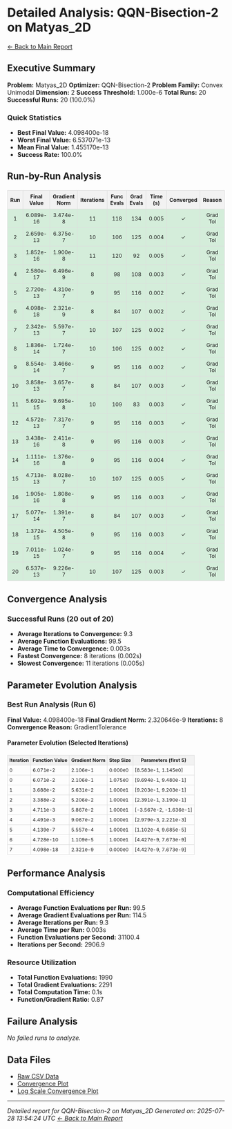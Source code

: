 # Detailed Analysis: QQN-Bisection-2 on Matyas_2D
[← Back to Main Report](benchmark_report.md)
## Executive Summary
**Problem:** Matyas_2D
**Optimizer:** QQN-Bisection-2
**Problem Family:** Convex Unimodal
**Dimension:** 2
**Success Threshold:** 1.000e-6
**Total Runs:** 20
**Successful Runs:** 20 (100.0%)

### Quick Statistics
* **Best Final Value:** 4.098400e-18
* **Worst Final Value:** 6.537071e-13
* **Mean Final Value:** 1.455170e-13
* **Success Rate:** 100.0%


## Run-by-Run Analysis
<table style="border-collapse: collapse; width: 100%; margin: 20px 0; font-size: 12px;">
<tr style="background-color: #f2f2f2;">
<th style="border: 1px solid #ddd; padding: 6px; text-align: center;">Run</th>
<th style="border: 1px solid #ddd; padding: 6px; text-align: center;">Final Value</th>
<th style="border: 1px solid #ddd; padding: 6px; text-align: center;">Gradient Norm</th>
<th style="border: 1px solid #ddd; padding: 6px; text-align: center;">Iterations</th>
<th style="border: 1px solid #ddd; padding: 6px; text-align: center;">Func Evals</th>
<th style="border: 1px solid #ddd; padding: 6px; text-align: center;">Grad Evals</th>
<th style="border: 1px solid #ddd; padding: 6px; text-align: center;">Time (s)</th>
<th style="border: 1px solid #ddd; padding: 6px; text-align: center;">Converged</th>
<th style="border: 1px solid #ddd; padding: 6px; text-align: center;">Reason</th>
</tr>
<tr style="background-color: #d4edda;">
<td style="border: 1px solid #ddd; padding: 6px; text-align: center;">1</td>
<td style="border: 1px solid #ddd; padding: 6px; text-align: center;">6.089e-16</td>
<td style="border: 1px solid #ddd; padding: 6px; text-align: center;">3.474e-8</td>
<td style="border: 1px solid #ddd; padding: 6px; text-align: center;">11</td>
<td style="border: 1px solid #ddd; padding: 6px; text-align: center;">118</td>
<td style="border: 1px solid #ddd; padding: 6px; text-align: center;">134</td>
<td style="border: 1px solid #ddd; padding: 6px; text-align: center;">0.005</td>
<td style="border: 1px solid #ddd; padding: 6px; text-align: center;">✓</td>
<td style="border: 1px solid #ddd; padding: 6px; text-align: center;">Grad Tol</td>
</tr>
<tr style="background-color: #d4edda;">
<td style="border: 1px solid #ddd; padding: 6px; text-align: center;">2</td>
<td style="border: 1px solid #ddd; padding: 6px; text-align: center;">2.659e-13</td>
<td style="border: 1px solid #ddd; padding: 6px; text-align: center;">6.375e-7</td>
<td style="border: 1px solid #ddd; padding: 6px; text-align: center;">10</td>
<td style="border: 1px solid #ddd; padding: 6px; text-align: center;">106</td>
<td style="border: 1px solid #ddd; padding: 6px; text-align: center;">125</td>
<td style="border: 1px solid #ddd; padding: 6px; text-align: center;">0.004</td>
<td style="border: 1px solid #ddd; padding: 6px; text-align: center;">✓</td>
<td style="border: 1px solid #ddd; padding: 6px; text-align: center;">Grad Tol</td>
</tr>
<tr style="background-color: #d4edda;">
<td style="border: 1px solid #ddd; padding: 6px; text-align: center;">3</td>
<td style="border: 1px solid #ddd; padding: 6px; text-align: center;">1.852e-16</td>
<td style="border: 1px solid #ddd; padding: 6px; text-align: center;">1.900e-8</td>
<td style="border: 1px solid #ddd; padding: 6px; text-align: center;">11</td>
<td style="border: 1px solid #ddd; padding: 6px; text-align: center;">120</td>
<td style="border: 1px solid #ddd; padding: 6px; text-align: center;">92</td>
<td style="border: 1px solid #ddd; padding: 6px; text-align: center;">0.005</td>
<td style="border: 1px solid #ddd; padding: 6px; text-align: center;">✓</td>
<td style="border: 1px solid #ddd; padding: 6px; text-align: center;">Grad Tol</td>
</tr>
<tr style="background-color: #d4edda;">
<td style="border: 1px solid #ddd; padding: 6px; text-align: center;">4</td>
<td style="border: 1px solid #ddd; padding: 6px; text-align: center;">2.580e-17</td>
<td style="border: 1px solid #ddd; padding: 6px; text-align: center;">6.496e-9</td>
<td style="border: 1px solid #ddd; padding: 6px; text-align: center;">8</td>
<td style="border: 1px solid #ddd; padding: 6px; text-align: center;">98</td>
<td style="border: 1px solid #ddd; padding: 6px; text-align: center;">108</td>
<td style="border: 1px solid #ddd; padding: 6px; text-align: center;">0.003</td>
<td style="border: 1px solid #ddd; padding: 6px; text-align: center;">✓</td>
<td style="border: 1px solid #ddd; padding: 6px; text-align: center;">Grad Tol</td>
</tr>
<tr style="background-color: #d4edda;">
<td style="border: 1px solid #ddd; padding: 6px; text-align: center;">5</td>
<td style="border: 1px solid #ddd; padding: 6px; text-align: center;">2.720e-13</td>
<td style="border: 1px solid #ddd; padding: 6px; text-align: center;">4.310e-7</td>
<td style="border: 1px solid #ddd; padding: 6px; text-align: center;">9</td>
<td style="border: 1px solid #ddd; padding: 6px; text-align: center;">95</td>
<td style="border: 1px solid #ddd; padding: 6px; text-align: center;">116</td>
<td style="border: 1px solid #ddd; padding: 6px; text-align: center;">0.002</td>
<td style="border: 1px solid #ddd; padding: 6px; text-align: center;">✓</td>
<td style="border: 1px solid #ddd; padding: 6px; text-align: center;">Grad Tol</td>
</tr>
<tr style="background-color: #d4edda;">
<td style="border: 1px solid #ddd; padding: 6px; text-align: center;">6</td>
<td style="border: 1px solid #ddd; padding: 6px; text-align: center;">4.098e-18</td>
<td style="border: 1px solid #ddd; padding: 6px; text-align: center;">2.321e-9</td>
<td style="border: 1px solid #ddd; padding: 6px; text-align: center;">8</td>
<td style="border: 1px solid #ddd; padding: 6px; text-align: center;">84</td>
<td style="border: 1px solid #ddd; padding: 6px; text-align: center;">107</td>
<td style="border: 1px solid #ddd; padding: 6px; text-align: center;">0.002</td>
<td style="border: 1px solid #ddd; padding: 6px; text-align: center;">✓</td>
<td style="border: 1px solid #ddd; padding: 6px; text-align: center;">Grad Tol</td>
</tr>
<tr style="background-color: #d4edda;">
<td style="border: 1px solid #ddd; padding: 6px; text-align: center;">7</td>
<td style="border: 1px solid #ddd; padding: 6px; text-align: center;">2.342e-13</td>
<td style="border: 1px solid #ddd; padding: 6px; text-align: center;">5.597e-7</td>
<td style="border: 1px solid #ddd; padding: 6px; text-align: center;">10</td>
<td style="border: 1px solid #ddd; padding: 6px; text-align: center;">107</td>
<td style="border: 1px solid #ddd; padding: 6px; text-align: center;">125</td>
<td style="border: 1px solid #ddd; padding: 6px; text-align: center;">0.002</td>
<td style="border: 1px solid #ddd; padding: 6px; text-align: center;">✓</td>
<td style="border: 1px solid #ddd; padding: 6px; text-align: center;">Grad Tol</td>
</tr>
<tr style="background-color: #d4edda;">
<td style="border: 1px solid #ddd; padding: 6px; text-align: center;">8</td>
<td style="border: 1px solid #ddd; padding: 6px; text-align: center;">1.836e-14</td>
<td style="border: 1px solid #ddd; padding: 6px; text-align: center;">1.724e-7</td>
<td style="border: 1px solid #ddd; padding: 6px; text-align: center;">10</td>
<td style="border: 1px solid #ddd; padding: 6px; text-align: center;">106</td>
<td style="border: 1px solid #ddd; padding: 6px; text-align: center;">125</td>
<td style="border: 1px solid #ddd; padding: 6px; text-align: center;">0.002</td>
<td style="border: 1px solid #ddd; padding: 6px; text-align: center;">✓</td>
<td style="border: 1px solid #ddd; padding: 6px; text-align: center;">Grad Tol</td>
</tr>
<tr style="background-color: #d4edda;">
<td style="border: 1px solid #ddd; padding: 6px; text-align: center;">9</td>
<td style="border: 1px solid #ddd; padding: 6px; text-align: center;">8.554e-14</td>
<td style="border: 1px solid #ddd; padding: 6px; text-align: center;">3.466e-7</td>
<td style="border: 1px solid #ddd; padding: 6px; text-align: center;">9</td>
<td style="border: 1px solid #ddd; padding: 6px; text-align: center;">95</td>
<td style="border: 1px solid #ddd; padding: 6px; text-align: center;">116</td>
<td style="border: 1px solid #ddd; padding: 6px; text-align: center;">0.002</td>
<td style="border: 1px solid #ddd; padding: 6px; text-align: center;">✓</td>
<td style="border: 1px solid #ddd; padding: 6px; text-align: center;">Grad Tol</td>
</tr>
<tr style="background-color: #d4edda;">
<td style="border: 1px solid #ddd; padding: 6px; text-align: center;">10</td>
<td style="border: 1px solid #ddd; padding: 6px; text-align: center;">3.858e-13</td>
<td style="border: 1px solid #ddd; padding: 6px; text-align: center;">3.657e-7</td>
<td style="border: 1px solid #ddd; padding: 6px; text-align: center;">8</td>
<td style="border: 1px solid #ddd; padding: 6px; text-align: center;">84</td>
<td style="border: 1px solid #ddd; padding: 6px; text-align: center;">107</td>
<td style="border: 1px solid #ddd; padding: 6px; text-align: center;">0.003</td>
<td style="border: 1px solid #ddd; padding: 6px; text-align: center;">✓</td>
<td style="border: 1px solid #ddd; padding: 6px; text-align: center;">Grad Tol</td>
</tr>
<tr style="background-color: #d4edda;">
<td style="border: 1px solid #ddd; padding: 6px; text-align: center;">11</td>
<td style="border: 1px solid #ddd; padding: 6px; text-align: center;">5.692e-15</td>
<td style="border: 1px solid #ddd; padding: 6px; text-align: center;">9.695e-8</td>
<td style="border: 1px solid #ddd; padding: 6px; text-align: center;">10</td>
<td style="border: 1px solid #ddd; padding: 6px; text-align: center;">109</td>
<td style="border: 1px solid #ddd; padding: 6px; text-align: center;">83</td>
<td style="border: 1px solid #ddd; padding: 6px; text-align: center;">0.003</td>
<td style="border: 1px solid #ddd; padding: 6px; text-align: center;">✓</td>
<td style="border: 1px solid #ddd; padding: 6px; text-align: center;">Grad Tol</td>
</tr>
<tr style="background-color: #d4edda;">
<td style="border: 1px solid #ddd; padding: 6px; text-align: center;">12</td>
<td style="border: 1px solid #ddd; padding: 6px; text-align: center;">4.572e-13</td>
<td style="border: 1px solid #ddd; padding: 6px; text-align: center;">7.317e-7</td>
<td style="border: 1px solid #ddd; padding: 6px; text-align: center;">9</td>
<td style="border: 1px solid #ddd; padding: 6px; text-align: center;">95</td>
<td style="border: 1px solid #ddd; padding: 6px; text-align: center;">116</td>
<td style="border: 1px solid #ddd; padding: 6px; text-align: center;">0.003</td>
<td style="border: 1px solid #ddd; padding: 6px; text-align: center;">✓</td>
<td style="border: 1px solid #ddd; padding: 6px; text-align: center;">Grad Tol</td>
</tr>
<tr style="background-color: #d4edda;">
<td style="border: 1px solid #ddd; padding: 6px; text-align: center;">13</td>
<td style="border: 1px solid #ddd; padding: 6px; text-align: center;">3.438e-16</td>
<td style="border: 1px solid #ddd; padding: 6px; text-align: center;">2.411e-8</td>
<td style="border: 1px solid #ddd; padding: 6px; text-align: center;">9</td>
<td style="border: 1px solid #ddd; padding: 6px; text-align: center;">95</td>
<td style="border: 1px solid #ddd; padding: 6px; text-align: center;">116</td>
<td style="border: 1px solid #ddd; padding: 6px; text-align: center;">0.003</td>
<td style="border: 1px solid #ddd; padding: 6px; text-align: center;">✓</td>
<td style="border: 1px solid #ddd; padding: 6px; text-align: center;">Grad Tol</td>
</tr>
<tr style="background-color: #d4edda;">
<td style="border: 1px solid #ddd; padding: 6px; text-align: center;">14</td>
<td style="border: 1px solid #ddd; padding: 6px; text-align: center;">1.111e-16</td>
<td style="border: 1px solid #ddd; padding: 6px; text-align: center;">1.376e-8</td>
<td style="border: 1px solid #ddd; padding: 6px; text-align: center;">9</td>
<td style="border: 1px solid #ddd; padding: 6px; text-align: center;">95</td>
<td style="border: 1px solid #ddd; padding: 6px; text-align: center;">116</td>
<td style="border: 1px solid #ddd; padding: 6px; text-align: center;">0.004</td>
<td style="border: 1px solid #ddd; padding: 6px; text-align: center;">✓</td>
<td style="border: 1px solid #ddd; padding: 6px; text-align: center;">Grad Tol</td>
</tr>
<tr style="background-color: #d4edda;">
<td style="border: 1px solid #ddd; padding: 6px; text-align: center;">15</td>
<td style="border: 1px solid #ddd; padding: 6px; text-align: center;">4.713e-13</td>
<td style="border: 1px solid #ddd; padding: 6px; text-align: center;">8.028e-7</td>
<td style="border: 1px solid #ddd; padding: 6px; text-align: center;">10</td>
<td style="border: 1px solid #ddd; padding: 6px; text-align: center;">107</td>
<td style="border: 1px solid #ddd; padding: 6px; text-align: center;">125</td>
<td style="border: 1px solid #ddd; padding: 6px; text-align: center;">0.005</td>
<td style="border: 1px solid #ddd; padding: 6px; text-align: center;">✓</td>
<td style="border: 1px solid #ddd; padding: 6px; text-align: center;">Grad Tol</td>
</tr>
<tr style="background-color: #d4edda;">
<td style="border: 1px solid #ddd; padding: 6px; text-align: center;">16</td>
<td style="border: 1px solid #ddd; padding: 6px; text-align: center;">1.905e-16</td>
<td style="border: 1px solid #ddd; padding: 6px; text-align: center;">1.808e-8</td>
<td style="border: 1px solid #ddd; padding: 6px; text-align: center;">9</td>
<td style="border: 1px solid #ddd; padding: 6px; text-align: center;">95</td>
<td style="border: 1px solid #ddd; padding: 6px; text-align: center;">116</td>
<td style="border: 1px solid #ddd; padding: 6px; text-align: center;">0.003</td>
<td style="border: 1px solid #ddd; padding: 6px; text-align: center;">✓</td>
<td style="border: 1px solid #ddd; padding: 6px; text-align: center;">Grad Tol</td>
</tr>
<tr style="background-color: #d4edda;">
<td style="border: 1px solid #ddd; padding: 6px; text-align: center;">17</td>
<td style="border: 1px solid #ddd; padding: 6px; text-align: center;">5.077e-14</td>
<td style="border: 1px solid #ddd; padding: 6px; text-align: center;">1.391e-7</td>
<td style="border: 1px solid #ddd; padding: 6px; text-align: center;">8</td>
<td style="border: 1px solid #ddd; padding: 6px; text-align: center;">84</td>
<td style="border: 1px solid #ddd; padding: 6px; text-align: center;">107</td>
<td style="border: 1px solid #ddd; padding: 6px; text-align: center;">0.003</td>
<td style="border: 1px solid #ddd; padding: 6px; text-align: center;">✓</td>
<td style="border: 1px solid #ddd; padding: 6px; text-align: center;">Grad Tol</td>
</tr>
<tr style="background-color: #d4edda;">
<td style="border: 1px solid #ddd; padding: 6px; text-align: center;">18</td>
<td style="border: 1px solid #ddd; padding: 6px; text-align: center;">1.372e-15</td>
<td style="border: 1px solid #ddd; padding: 6px; text-align: center;">4.505e-8</td>
<td style="border: 1px solid #ddd; padding: 6px; text-align: center;">9</td>
<td style="border: 1px solid #ddd; padding: 6px; text-align: center;">95</td>
<td style="border: 1px solid #ddd; padding: 6px; text-align: center;">116</td>
<td style="border: 1px solid #ddd; padding: 6px; text-align: center;">0.003</td>
<td style="border: 1px solid #ddd; padding: 6px; text-align: center;">✓</td>
<td style="border: 1px solid #ddd; padding: 6px; text-align: center;">Grad Tol</td>
</tr>
<tr style="background-color: #d4edda;">
<td style="border: 1px solid #ddd; padding: 6px; text-align: center;">19</td>
<td style="border: 1px solid #ddd; padding: 6px; text-align: center;">7.011e-15</td>
<td style="border: 1px solid #ddd; padding: 6px; text-align: center;">1.024e-7</td>
<td style="border: 1px solid #ddd; padding: 6px; text-align: center;">9</td>
<td style="border: 1px solid #ddd; padding: 6px; text-align: center;">95</td>
<td style="border: 1px solid #ddd; padding: 6px; text-align: center;">116</td>
<td style="border: 1px solid #ddd; padding: 6px; text-align: center;">0.004</td>
<td style="border: 1px solid #ddd; padding: 6px; text-align: center;">✓</td>
<td style="border: 1px solid #ddd; padding: 6px; text-align: center;">Grad Tol</td>
</tr>
<tr style="background-color: #d4edda;">
<td style="border: 1px solid #ddd; padding: 6px; text-align: center;">20</td>
<td style="border: 1px solid #ddd; padding: 6px; text-align: center;">6.537e-13</td>
<td style="border: 1px solid #ddd; padding: 6px; text-align: center;">9.226e-7</td>
<td style="border: 1px solid #ddd; padding: 6px; text-align: center;">10</td>
<td style="border: 1px solid #ddd; padding: 6px; text-align: center;">107</td>
<td style="border: 1px solid #ddd; padding: 6px; text-align: center;">125</td>
<td style="border: 1px solid #ddd; padding: 6px; text-align: center;">0.003</td>
<td style="border: 1px solid #ddd; padding: 6px; text-align: center;">✓</td>
<td style="border: 1px solid #ddd; padding: 6px; text-align: center;">Grad Tol</td>
</tr>
</table>

## Convergence Analysis

### Successful Runs (20 out of 20)
- **Average Iterations to Convergence:** 9.3
- **Average Function Evaluations:** 99.5
- **Average Time to Convergence:** 0.003s
- **Fastest Convergence:** 8 iterations (0.002s)
- **Slowest Convergence:** 11 iterations (0.005s)
## Parameter Evolution Analysis

### Best Run Analysis (Run 6)
**Final Value:** 4.098400e-18
**Final Gradient Norm:** 2.320646e-9
**Iterations:** 8
**Convergence Reason:** GradientTolerance

#### Parameter Evolution (Selected Iterations)

<table style="border-collapse: collapse; width: 100%; margin: 20px 0; font-size: 11px;">
<tr style="background-color: #f2f2f2;">
<th style="border: 1px solid #ddd; padding: 4px;">Iteration</th>
<th style="border: 1px solid #ddd; padding: 4px;">Function Value</th>
<th style="border: 1px solid #ddd; padding: 4px;">Gradient Norm</th>
<th style="border: 1px solid #ddd; padding: 4px;">Step Size</th>
<th style="border: 1px solid #ddd; padding: 4px;">Parameters (first 5)</th>
</tr>
<tr><td style="border: 1px solid #ddd; padding: 4px;">0</td><td style="border: 1px solid #ddd; padding: 4px;">6.071e-2</td><td style="border: 1px solid #ddd; padding: 4px;">2.106e-1</td><td style="border: 1px solid #ddd; padding: 4px;">0.000e0</td><td style="border: 1px solid #ddd; padding: 4px;">[8.583e-1, 1.145e0]</td></tr>
<tr><td style="border: 1px solid #ddd; padding: 4px;">0</td><td style="border: 1px solid #ddd; padding: 4px;">6.071e-2</td><td style="border: 1px solid #ddd; padding: 4px;">2.106e-1</td><td style="border: 1px solid #ddd; padding: 4px;">1.075e0</td><td style="border: 1px solid #ddd; padding: 4px;">[9.694e-1, 9.480e-1]</td></tr>
<tr><td style="border: 1px solid #ddd; padding: 4px;">1</td><td style="border: 1px solid #ddd; padding: 4px;">3.688e-2</td><td style="border: 1px solid #ddd; padding: 4px;">5.631e-2</td><td style="border: 1px solid #ddd; padding: 4px;">1.000e1</td><td style="border: 1px solid #ddd; padding: 4px;">[9.203e-1, 9.203e-1]</td></tr>
<tr><td style="border: 1px solid #ddd; padding: 4px;">2</td><td style="border: 1px solid #ddd; padding: 4px;">3.388e-2</td><td style="border: 1px solid #ddd; padding: 4px;">5.206e-2</td><td style="border: 1px solid #ddd; padding: 4px;">1.000e1</td><td style="border: 1px solid #ddd; padding: 4px;">[2.391e-1, 3.190e-1]</td></tr>
<tr><td style="border: 1px solid #ddd; padding: 4px;">3</td><td style="border: 1px solid #ddd; padding: 4px;">4.711e-3</td><td style="border: 1px solid #ddd; padding: 4px;">5.867e-2</td><td style="border: 1px solid #ddd; padding: 4px;">1.000e1</td><td style="border: 1px solid #ddd; padding: 4px;">[-3.567e-2, -1.636e-1]</td></tr>
<tr><td style="border: 1px solid #ddd; padding: 4px;">4</td><td style="border: 1px solid #ddd; padding: 4px;">4.491e-3</td><td style="border: 1px solid #ddd; padding: 4px;">9.067e-2</td><td style="border: 1px solid #ddd; padding: 4px;">1.000e1</td><td style="border: 1px solid #ddd; padding: 4px;">[2.979e-3, 2.221e-3]</td></tr>
<tr><td style="border: 1px solid #ddd; padding: 4px;">5</td><td style="border: 1px solid #ddd; padding: 4px;">4.139e-7</td><td style="border: 1px solid #ddd; padding: 4px;">5.557e-4</td><td style="border: 1px solid #ddd; padding: 4px;">1.000e1</td><td style="border: 1px solid #ddd; padding: 4px;">[1.102e-4, 9.685e-5]</td></tr>
<tr><td style="border: 1px solid #ddd; padding: 4px;">6</td><td style="border: 1px solid #ddd; padding: 4px;">4.728e-10</td><td style="border: 1px solid #ddd; padding: 4px;">1.109e-5</td><td style="border: 1px solid #ddd; padding: 4px;">1.000e1</td><td style="border: 1px solid #ddd; padding: 4px;">[4.427e-9, 7.673e-9]</td></tr>
<tr><td style="border: 1px solid #ddd; padding: 4px;">7</td><td style="border: 1px solid #ddd; padding: 4px;">4.098e-18</td><td style="border: 1px solid #ddd; padding: 4px;">2.321e-9</td><td style="border: 1px solid #ddd; padding: 4px;">0.000e0</td><td style="border: 1px solid #ddd; padding: 4px;">[4.427e-9, 7.673e-9]</td></tr>
</table>

## Performance Analysis

### Computational Efficiency
- **Average Function Evaluations per Run:** 99.5
- **Average Gradient Evaluations per Run:** 114.5
- **Average Iterations per Run:** 9.3
- **Average Time per Run:** 0.003s
- **Function Evaluations per Second:** 31100.4
- **Iterations per Second:** 2906.9
### Resource Utilization
- **Total Function Evaluations:** 1990
- **Total Gradient Evaluations:** 2291
- **Total Computation Time:** 0.1s
- **Function/Gradient Ratio:** 0.87
## Failure Analysis

*No failed runs to analyze.*



## Data Files
* [Raw CSV Data](problems/Matyas_2D_results.csv)
* [Convergence Plot](convergence_Matyas_2D.png)
* [Log Scale Convergence Plot](convergence_Matyas_2D_log.png)


---
*Detailed report for QQN-Bisection-2 on Matyas_2D*
*Generated on: 2025-07-28 13:54:24 UTC*
*[← Back to Main Report](benchmark_report.md)*
